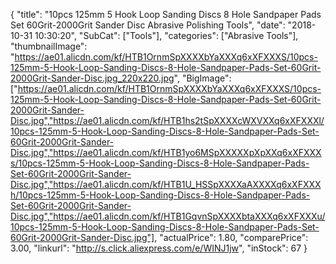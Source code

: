 {
	"title": "10pcs 125mm 5  Hook Loop Sanding Discs 8 Hole Sandpaper Pads Set 60Grit-2000Grit Sander Disc Abrasive Polishing Tools",
	"date": "2018-10-31 10:30:20",
	"SubCat": ["Tools"],
	"categories": ["Abrasive Tools"],
	"thumbnailImage": "https://ae01.alicdn.com/kf/HTB1OrnmSpXXXXbYaXXXq6xXFXXXS/10pcs-125mm-5-Hook-Loop-Sanding-Discs-8-Hole-Sandpaper-Pads-Set-60Grit-2000Grit-Sander-Disc.jpg_220x220.jpg",
	"BigImage": ["https://ae01.alicdn.com/kf/HTB1OrnmSpXXXXbYaXXXq6xXFXXXS/10pcs-125mm-5-Hook-Loop-Sanding-Discs-8-Hole-Sandpaper-Pads-Set-60Grit-2000Grit-Sander-Disc.jpg","https://ae01.alicdn.com/kf/HTB1hs2tSpXXXXcWXVXXq6xXFXXXl/10pcs-125mm-5-Hook-Loop-Sanding-Discs-8-Hole-Sandpaper-Pads-Set-60Grit-2000Grit-Sander-Disc.jpg","https://ae01.alicdn.com/kf/HTB1yo6MSpXXXXXpXpXXq6xXFXXXs/10pcs-125mm-5-Hook-Loop-Sanding-Discs-8-Hole-Sandpaper-Pads-Set-60Grit-2000Grit-Sander-Disc.jpg","https://ae01.alicdn.com/kf/HTB1U_HSSpXXXXaAXXXXq6xXFXXXh/10pcs-125mm-5-Hook-Loop-Sanding-Discs-8-Hole-Sandpaper-Pads-Set-60Grit-2000Grit-Sander-Disc.jpg","https://ae01.alicdn.com/kf/HTB1GqvnSpXXXXbtaXXXq6xXFXXXu/10pcs-125mm-5-Hook-Loop-Sanding-Discs-8-Hole-Sandpaper-Pads-Set-60Grit-2000Grit-Sander-Disc.jpg"],
	"actualPrice": 1.80,
	"comparePrice": 3.00,
	"linkurl": "http://s.click.aliexpress.com/e/WINJ1jw",
	"inStock": 67
}
